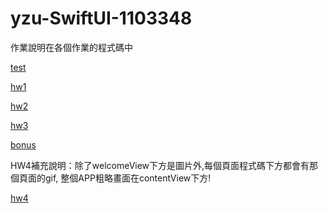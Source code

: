 # yzu-SwiftUI-1103348
作業說明在各個作業的程式碼中

[test](https://github.com/Rebecca931/yzu-SwiftUI-1103348/blob/main/test.md)

[hw1](https://github.com/Rebecca931/yzu-SwiftUI-1103348/blob/main/hw1.md)

[hw2](https://github.com/Rebecca931/yzu-SwiftUI-1103348/blob/main/hw2.md)

[hw3](https://github.com/Rebecca931/yzu-SwiftUI-1103348/blob/main/hw3.md)

[bonus](https://github.com/Rebecca931/yzu-SwiftUI-1103348/blob/main/bonus.md)

HW4補充說明：除了welcomeView下方是圖片外,每個頁面程式碼下方都會有那個頁面的gif,
整個APP粗略畫面在contentView下方!

[hw4](https://github.com/Rebecca931/yzu-SwiftUI-1103348/blob/main/hw4.md)
